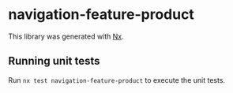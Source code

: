 # navigation-feature-product

This library was generated with [Nx](https://nx.dev).

## Running unit tests

Run `nx test navigation-feature-product` to execute the unit tests.
